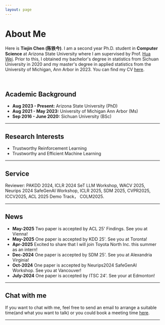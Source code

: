 ```yaml
---
layout: page
---
```


# About Me

<!-- <img src="https://tiejin1998.github.io/tiejin-bio.jpg" class="floatpic" width="360" height="480"> -->

Here is **Tiejin Chen (陈铁今)**.
I am a second year Ph.D. student in **Computer Science** at Arizona State University where I am supervised by Prof. [Hua Wei](https://www.public.asu.edu/~hwei27/). Prior to this, I obtained my bachelor's degree in statistics from Sichuan University in 2020 and my master's degree in applied statistics from the University of Michigan, Ann Arbor in 2023. You can find my CV [here](https://tiejin98.github.io/file/Tiejin_CV_051625.pdf).

<br>

## Academic Background

<!-- **<font color='red'>[Highlight]</font> I am looking for PhD to start in 2025 Fall. Contact me if you have any leads!** -->

- **Aug 2023 - Present:** Arizona State University (PhD)
- **Aug 2021 - May 2023:** University of Michigan Ann Arbor (Ms)
- **Sep 2016 - June 2020:** Sichuan University (BSc)

---

## Research Interests

- Trustworthy Reinforcement Learning
- Trustworthy and Efficient Machine Learning

---

## Service
Reviewer: PAKDD 2024, ICLR 2024 SeT LLM Workshop, WACV 2025, Neurips 2024 SafeGenAI Workshop, ICLR 2025, SDM 2025, CVPR2025, ICCV2025, ACL 2025 Demo Track， COLM2025.

---

## News
- **May-2025** Two paper is accepted by ACL 25' Findings. See you at Vienna!
- **May-2025** One paper is accepted by KDD 25'. See you at Toronta!
- **Apr-2025** Excited to share that I will join Toyota North Inc. this summer as an intern!
- **Dec-2024** One paper is accepted by SDM 25'. See you at Alexandria Virginia!
- **Oct-2024** One paper is accepted by Neurips2024 SafeGenAI Workshop. See you at Vancouver!
- **July-2024** One paper is accepted by ITSC 24'. See your at Edmonton!
---


## Chat with me
If you want to chat with me, feel free to send an email to arrange a suitable time(and what you want to talk) or you could book a meeting time [here](https://calendar.app.google/wLpUmHN1ZSkkXouH8).
<br>

---

<!-- ## News and Updates

- **Aug 2023：**Exicted to .
- If you are interested in my works, please feel free to book an [[online talk with me](https://calendly.com/lancecai/meet-with-lance)]. -->
